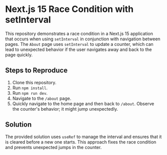 # Next.js 15 Race Condition with setInterval

This repository demonstrates a race condition in a Next.js 15 application that occurs when using `setInterval` in conjunction with navigation between pages.  The `About` page uses `setInterval` to update a counter, which can lead to unexpected behavior if the user navigates away and back to the page quickly.

## Steps to Reproduce

1. Clone this repository.
2. Run `npm install`.
3. Run `npm run dev`.
4. Navigate to the `/about` page.
5. Quickly navigate to the home page and then back to `/about`.  Observe the counter's behavior; it might jump unexpectedly.

## Solution
The provided solution uses `useRef` to manage the interval and ensures that it is cleared before a new one starts. This approach fixes the race condition and prevents unexpected jumps in the counter.